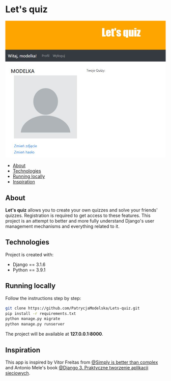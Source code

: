 # Let's quiz 
![tekst alternatywny](./images/profile_page.JPG)

* [About](#about)
* [Technologies](#technologies)
* [Running locally](#running-locally)
* [Inspiration](#inspiration)

## About
**Let's quiz** allows you to create your own quizzes and solve your 
friends' quizzes. Registration is required to get access to these features.
This project is an attempt to better and more fully understand 
Django's user management mechanisms and everything related to it.

## Technologies
Project is created with:
* Django == 3.1.6
* Python == 3.9.1
	
## Running locally
Follow the instructions step by step:

```bash
git clone https://github.com/PatrycjaModelska/Lets-quiz.git
pip install -r requirements.txt
python manage.py migrate
python manage.py runserver
```

The project will be available at **127.0.0.1:8000**.

## Inspiration
This app is inspired by Vitor Freitas from [@Simply is better than complex](https://simpleisbetterthancomplex.com/tutorial/2018/01/18/how-to-implement-multiple-user-types-with-django.html#practical-example) and Antonio Mele's book [@Django 3. Praktyczne tworzenie aplikacji sieciowych](https://helion.pl/ksiazki/django-3-praktyczne-tworzenie-aplikacji-sieciowych-wydanie-iii-antonio-mel,dj3pt3.htm#format/d).
